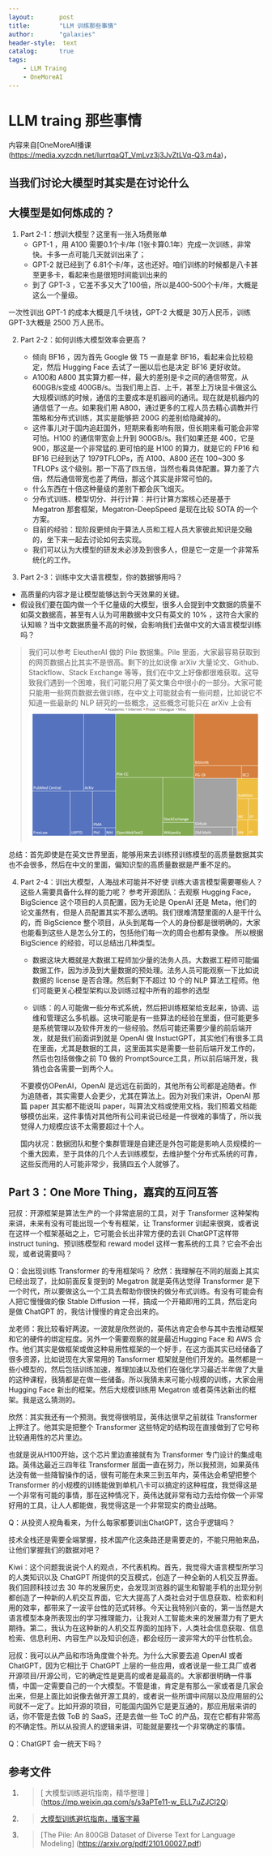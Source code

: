 ```yaml
---
layout:       post
title:        "LLM 训练那些事情"
author:       "galaxies"
header-style:  text
catalog:      true
tags:
    - LLM Traing
    - OneMoreAI
---
```


# LLM traing 那些事情

内容来自[OneMoreAI播课(https://media.xyzcdn.net/lurrtqaQT_VmLvz3j3JvZtLVq-Q3.m4a)，

## 当我们讨论大模型时其实是在讨论什么

## 大模型是如何炼成的？
1. Part 2-1：想训大模型？这里有一张入场费账单
   * GPT-1 ，用 A100 需要0.1个卡/年 (1张卡算0.1年）完成一次训练，非常快。卡多一点可能几天就训出来了；
   * GPT-2 就已经到了 6.81个卡/年，这也还好。咱们训练的时候都是八卡甚至更多卡，看起来也是很短时间能训出来的
   * 到了 GPT-3 ，它差不多又大了100倍，所以是400-500个卡/年，大概是这么一个量级。

一次性训出 GPT-1 的成本大概是几千块钱，GPT-2 大概是 30万人民币，训练GPT-3大概是 2500 万人民币。

2. Part 2-2：如何训练大模型效率会更高？
   * 倾向 BF16 ，因为首先 Google 做 T5 一直是拿 BF16，看起来会比较稳定，然后 Hugging Face 去试了一圈以后也是决定 BF16 更好收敛。
   * A100和 A800 其实算力都一样，最大的差别是卡之间的通信带宽，从 600GB/s变成 400GB/s。当我们用上百、上千，甚至上万块显卡做这么大规模训练的时候，通信的主要成本是机器间的通讯。现在就是机器内的通信低了一点。如果我们用 A800，通过更多的工程人员去精心调教并行策略和分布式训练，其实是能够把 200G 的差别给隐藏掉的。
   * 这件事儿对于国内追赶国外，短期来看影响有限，但长期来看可能会非常可怕。H100 的通信带宽会上升到 900GB/s。我们如果还是 400，它是 900，那这是一个非常猛的.更可怕的是 H100 的算力，就是它的 FP16 和 BF16 已经到达了 1979TFLOPs，而 A100、A800 还在 100~300 多 TFLOPs 这个级别。那一下高了四五倍，当然也看具体配置。算力差了六倍，然后通信带宽也差了两倍，那这个其实是非常可怕的。
   * 什么东西在十倍这种量级的差别下都会灰飞烟灭。
   * 分布式训练、模型切分、并行计算：并行计算方案核心还是基于 Megatron 那套框架，Megatron-DeepSpeed 是现在比较 SOTA 的一个方案。
   * 目前的经验：现阶段更倾向于算法人员和工程人员大家彼此知识是交融的，坐下来一起去讨论如何去实现。
   * 我们可以认为大模型的研发未必涉及到很多人，但是它一定是一个非常系统化的工作。

3. Part 2-3：训练中文大语言模型，你的数据够用吗？
* 高质量的内容才是让模型能够达到今天效果的关键。
* 假设我们要在国内做一个千亿量级的大模型，很多人会提到中文数据的质量不如英文数据高，甚至有人认为可用数据中文只有英文的 10% ，这符合大家的认知嘛？当中文数据质量不高的时候，会影响我们去做中文的大语言模型训练吗？
> 我们可以参考 EleutherAI 做的 Pile 数据集。Pile 里面，大家最容易获取到的网页数据占比其实不是很高。剩下的比如说像 arXiv 大量论文、Github、Stackflow、Stack Exchange 等等，我们在中文上好像都很难获取。这导致我们遇到一个困难，我们可能只用了英文集合中很小的一部分。大家可能只能用一些网页数据去做训练，在中文上可能就会有一些问题，比如说它不知道一些最新的 NLP 研究的一些概念，这些概念可能只在 arXiv 上会有
![](/img/in-post/post-ai/data/data-derversity.png)

总结：首先即使是在英文世界里面，能够用来去训练预训练模型的高质量数据其实也不会很多，然后在中文的里面，偏知识型的高质量数据是严重不足的。


4. Part 2-4：训出大模型，人海战术可能并不好使
    训练大语言模型需要哪些人？这些人需要具备什么样的能力呢？
    参考开源团队：去观察 Hugging Face，BigScience 这个项目的人员配置，因为无论是 OpenAI 还是 Meta，他们的论文虽然有，但是人员配置其实不那么透明。我们很难清楚里面的人是干什么的，而 BigScience 整个项目，从头到尾每一个人的身份都是很明确的，大家也能看到这些人是怎么分工的，包括他们每一次的周会也都有录像。
    所以根据 BigScience 的经验，可以总结出几种类型。

   * 数据这块大概就是大数据工程师加少量的法务人员。大数据工程师可能偏数据工作，因为涉及到大量数据的预处理。法务人员可能观察一下比如说数据的 license 是否合理。然后剩下不超过 10 个的 NLP 算法工程师。他们可能更关心模型架构以及训练过程中所有的超参的选型
     
   * 训练：的人可能做一些分布式系统，然后把训练框架给支起来，协调、运维和管理这么多机器。这块可能是有一些算法的经验在里面，但可能更多是系统管理以及软件开发的一些经验。然后可能还需要少量的前后端开发，就是我们前面讲到就是 OpenAI 做 InstuctGPT，其实他们有很多工具在里面，尤其是数据的工具，这里面其实是需要一些前后端开发工作的，然后也包括做像之前 T0 做的 PromptSource工具，所以前后端开发，我猜也会各需要一到两个人。

   不要模仿OPenAI，OpenAI 是远远在前面的，其他所有公司都是追随者。作为追随者，其实需要人会更少，尤其在算法上。因为对我们来讲，OpenAI 那篇 paper 其实都不能说叫 paper，叫算法文档或使用文档，我们照着文档能够模仿出来，这件事情对其他所有公司来说已经是一件很难的事情了，所以我觉得人力规模应该不太需要超过十个人。

   国内状况：数据团队和整个集群管理是自建还是外包可能是影响人员规模的一个重大因素，至于具体的几个人去训练模型，去维护整个分布式系统的可靠，这些反而用的人可能非常少，我猜四五个人就够了。

## Part 3：One More Thing，嘉宾的互问互答

冠叔：开源框架是算法生产的一个非常底层的工具，对于 Transformer 这种架构来讲，未来有没有可能出现一个专有框架，让 Transformer 训起来很爽，或者说在这样一个框架基础之上，它可能会长出非常方便的去训 ChatGPT这样带 instruct tuning、预训练模型和 reward model 这样一套系统的工具？它会不会出现，或者说需要吗？

Q：会出现训练 Transformer 的专用框架吗？
欣然：我理解在不同的层面上其实已经出现了，比如前面反复提到的 Megatron 就是英伟达觉得 Transformer 是下一个时代，所以要做这么一个工具去帮助你很快的做分布式训练。有没有可能会有人把它慢慢做的像 Stable Diffusion 一样，搞成一个开箱即用的工具，然后定向是做 ChatGPT 的，我估计慢慢的肯定会出来的。

龙老师：我比较看好两波。一波就是欣然说的，英伟达肯定会参与其中去推动框架和它的硬件的绑定程度。另外一个需要观察的就是最近Hugging Face 和 AWS 合作。他们其实是做框架或做这种易用性框架的一个好手，在这方面其实已经储备了很多资源，比如说现在大家常用的 Tansformer 框架就是他们开发的。虽然都是一些小模型的，然后包括训练加速，推理加速以及他们在强化学习最近半年做了大量的这种课程，我猜都是在做一些储备。所以我猜未来可能小规模的训练，大家会用 Hugging Face 新出的框架。然后大规模训练用 Megatron 或者英伟达新出的框架。我是这么猜测的。

欣然：其实我还有一个预测。我觉得很明显，英伟达很早之前就往 Transformer 上押注了。他其实是把整个 Transformer 这些特定的结构现在直接做到了它号称比较通用性的芯片里边。

也就是说从H100开始，这个芯片里边直接就有为 Transformer 专门设计的集成电路。英伟达最近三四年往 Transformer 层面一直在努力，所以我预测，如果英伟达没有做一些降智操作的话，很有可能在未来三到五年内，英伟达会希望把整个 Transformer 的小规模的训练能做到单机八卡可以搞定的这种程度，我觉得这是一个非常有可能的事情，那在这种情况下，英伟达就非常有动力去给你做一个非常好用的工具，让人人都能做，我觉得这是一个非常现实的商业战略。

Q：从投资人视角看来，为什么每家都要训出ChatGPT，这合乎逻辑吗？

技术全栈还是需要全端掌握，技术国产化这条路还是需要走的，不能只用舶来品，让他们掌握我们的数据对吧？

Kiwi：这个问题我说说个人的观点，不代表机构。首先，我觉得大语言模型所学习的人类知识以及 ChatGPT 所提供的交互模式，创造了一种全新的人机交互界面。我们回顾科技过去 30 年的发展历史，会发现浏览器的诞生和智能手机的出现分别都创造了一种新的人机交互界面，它大大提高了人类社会对于信息获取、检索和利用的效率，都带来了一波平台性的范式转移。今天让我特别兴奋的，第一当然是大语言模型本身所表现出的学习推理能力，让我对人工智能未来的发展潜力有了更大期待。第二，我认为在这种新的人机交互界面的加持下，人类社会信息获取、信息检索、信息利用、内容生产以及知识创造，都会经历一波非常大的平台性机会。

冠叔：我可以从产品和市场角度做个补充。为什么大家要去追  OpenAI 或者 ChatGPT，因为它相比于 ChatGPT 上层的一些应用，或者说是一些工具厂或者开源项目/开源公司，它的确定性是更高的或者是最高的。大家都很明确一件事情，中国一定需要自己的一个大模型。不管是谁，肯定是有那么一家或者是几家会出来，但是上面比如说像去做开源工具的，或者说一些所谓中间层以及应用层的公司就不一定了。比如开源的项目，可能国内国外它是更互通的，那应用层来讲的话，你不管是去做 ToB 的 SaaS，还是去做一些 ToC 的产品，现在它都有非常高的不确定性。所以从投资人的逻辑来讲，可能就是要找一个非常确定的事情。

Q：ChatGPT 会一统天下吗？

## 参考文件

1. >[ 大模型训练避坑指南，精华整理 ]
   (https://mp.weixin.qq.com/s/s3aPTe11-w_ELL7uZJCI2Q) 
2. >[ 大模型训练避坑指南，播客字幕 ](../srt/one_more_ai/one_more_ai.mp3.srt) 
3. > [The Pile: An 800GB Dataset of Diverse Text for Language Modeling]
(https://arxiv.org/pdf/2101.00027.pdf)